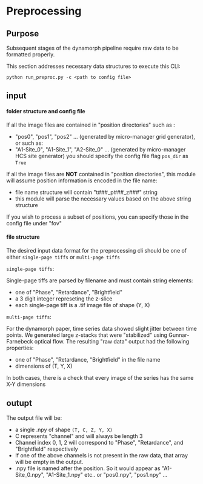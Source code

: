 # Preprocessing

## Purpose

Subsequent stages of the dynamorph pipeline require raw data to be formatted properly.  

This section addresses necessary data structures to execute this CLI:

```text
python run_preproc.py -c <path to config file>
```

## input

#### **folder structure and config file**

If all the image files are contained in "position directories" such as :
- "pos0", "pos1", "pos2" ... (generated by micro-manager grid generator), or such as:
- "A1-Site_0", "A1-Site_1", "A2-Site_0" ... (generated by micro-manager HCS site generator)
you should specify the config file flag `pos_dir` as `True`

If all the image files are **NOT** contained in "position directories", this module will assume position information is encoded in the file name:
- file name structure will contain "t###_p###_z###" string
- this module will parse the necessary values based on the above string structure

If you wish to process a subset of positions, you can specify those in the config file under "fov"

#### **file structure**

The desired input data format for the preprocessing cli should be one of either  `single-page tiffs` or `multi-page tiffs`

`single-page tiffs`:

Single-page tiffs are parsed by filename and must contain string elements:
- one of "Phase", "Retardance", "Brightfield"
- a 3 digit integer represeting the z-slice
- each single-page tiff is a .tif image file of shape (Y, X)

`multi-page tiffs`:

For the dynamorph paper, time series data showed slight jitter between time points.  We generated large z-stacks that were "stabilized" using Gunnar-Farnebeck optical flow.  The resulting "raw data" output had the following properties:

- one of "Phase", "Retardance, "Brightfield" in the file name
- dimensions of (T, Y, X)


In both cases, there is a check that every image of the series has the same X-Y dimensions

## outupt
 
The output file will be:

- a single .npy of shape `(T, C, Z, Y, X)`
- C represents "channel" and will always be length 3
- Channel index 0, 1, 2 will correspond to "Phase", "Retardance", and "Brightfield" respectively
- If one of the above channels is not present in the raw data, that array will be empty in the output.
- .npy file is named after the position.  So it would appear as "A1-Site_0.npy", "A1-Site_1.npy" etc.. or "pos0.npy", "pos1.npy" ...
